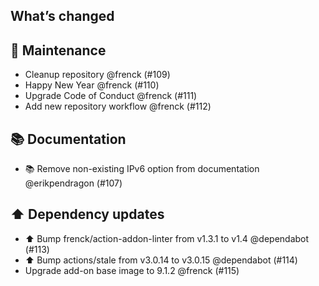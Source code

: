 ## What’s changed

## 🧰 Maintenance

- Cleanup repository @frenck (#109)
- Happy New Year @frenck (#110)
- Upgrade Code of Conduct @frenck (#111)
- Add new repository workflow @frenck (#112)

## 📚 Documentation

- 📚 Remove non-existing IPv6 option from documentation @erikpendragon (#107)

## ⬆️ Dependency updates

- ⬆️ Bump frenck/action-addon-linter from v1.3.1 to v1.4 @dependabot (#113)
- ⬆️ Bump actions/stale from v3.0.14 to v3.0.15 @dependabot (#114)
- Upgrade add-on base image to 9.1.2 @frenck (#115)
